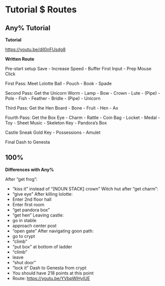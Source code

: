 # Tutorial $ Routes

## Any% Tutorial
**Tutorial**

https://youtu.be/dil0nFUsdg8

**Written Route**

Pre-start setup
Save - Increase Speed - Buffer First Input - Prep Mouse Click

First Pass: Meet Lolotte
Ball - Pouch - Book - Spade

Second Pass: Get the Unicorn
Worm - Lamp - Bow - Crown - Lute - (Pipe) - Pole - Fish - Feather - Bridle - (Pipe) - Unicorn

Third Pass: Get the Hen
Board - Bone - Fruit - Hen - Ax

Fourth Pass: Get the Box
Eye - Charm - Rattle - Coin Bag - Locket - Medal - Toy - Sheet Music - Skeleton Key - Pandora’s Box

Castle Sneak
Gold Key - Possessions - Amulet

Final Dash to Genesta


## 100%

**Differences with Any%**

After “get frog”:
- “kiss it” instead of “[NOUN STACK] crown”
Witch hut after “get charm”: 
- “give eye”
After killing lolotte: 
- Enter 2nd floor hall
- Enter first room
- “get pandora box”
- “get hen”
Leaving castle: 
- go in stable
- approach center post
- “open gate”
After navigating goon path: 
- go to crypt
- “climb”
- “put box” at bottom of ladder
- “climb”
- leave
- “shut door”
- “lock it”
Dash to Genesta from crypt
- You should have 218 points at this point
- Route: https://youtu.be/YVbpWlHylUE
